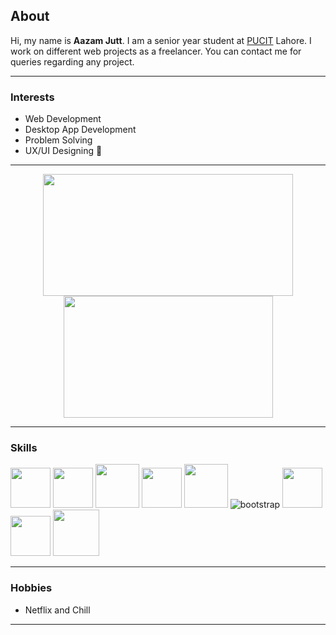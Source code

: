 <h2>About</h2>

<span>
  Hi, my name is <b>Aazam Jutt</b>.
I am a senior year student at <a href="http://pucit.edu.pk">PUCIT</a> Lahore. I work on different web projects as a freelancer. You can contact me for queries regarding any project.
</span>

----

<h3>Interests</h3>
<ul>
  <li>Web Development</li>
  <li>Desktop App Development</li>
  <li>Problem Solving</li>
  <li>UX/UI Designing 🎨</li>
</ul>
  
----

<div align="center">
  <img height="195" src="https://github-readme-stats.vercel.app/api?username=AazamJutt&theme=tokyonight&show_icons=true&hide_border=true" width="400px"/>
  <img height="195" src="https://github-readme-stats.vercel.app/api/top-langs/?username=AazamJutt&layout=compact&langs_count=6&theme=tokyonight&hide_border=true" width="335px"/>
</div>

----

<h3>Skills</h3>

<span><img src="https://plumbr.io/app/uploads/2019/06/java.png" height="64px"></span>
<span><img src="https://upload.wikimedia.org/wikipedia/commons/thumb/6/61/HTML5_logo_and_wordmark.svg/512px-HTML5_logo_and_wordmark.svg.png" height="64px"></span>
<span><img src="https://cdn.freebiesupply.com/logos/large/2x/css3-logo-png-transparent.png" height="70px"></span>
<span><img src="https://upload.wikimedia.org/wikipedia/commons/thumb/a/a7/React-icon.svg/1280px-React-icon.svg.png" height="64px"></span>
<img src="https://cdn.freelogovectors.net/wp-content/uploads/2021/08/node-js-logo-freelogovectors.net_.png" height="70px">
![bootstrap](https://github.com/faatehsultan/faatehsultan/blob/master/assets/bootstrap.png) 
<span><img src="https://cdn3.iconfinder.com/data/icons/logos-and-brands-adobe/512/267_Python-512.png" height="64px"></span>
<span><img src="https://user-images.githubusercontent.com/42747200/46140125-da084900-c26d-11e8-8ea7-c45ae6306309.png" height="64px"></span>
<span><img src="https://brandlogos.net/wp-content/uploads/2021/05/adobe-xd-logo.png" height="74px"></span>

----

<h3>Hobbies</h3>
<ul>
  <li>Netflix and Chill</li>
</ul>

----
